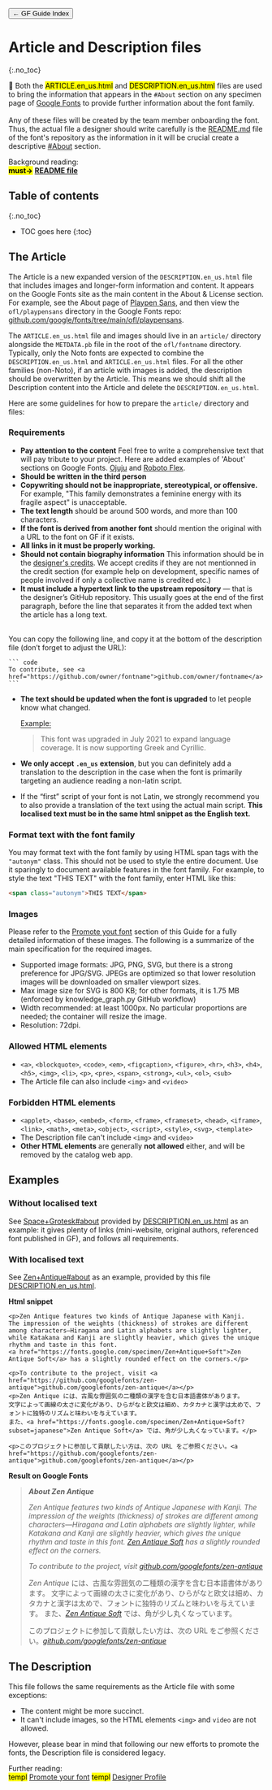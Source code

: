 <link href="style.css" rel="stylesheet">

<a href="./index"><button class="button button-i">&larr; GF Guide Index</button></a>

# Article and Description files
{:.no_toc}

<div class="callout">

🦉 Both the <mark class="grey">ARTICLE.en_us.html</mark> and <mark class="grey">DESCRIPTION.en_us.html</mark> files are used to bring the information that appears in the <code>#About</code> section on any specimen page of <a href="https://fonts.google.com">Google Fonts</a> to provide further information about the font family.
<br><br>
Any of these files will be created by the team member onboarding the font. Thus, the actual file a designer should write carefully is the <a href="./readmefile">README.md</a> file of the font's repository as the information in it will be crucial create a descriptive <a href="https://fonts.google.com/specimen/Kalnia#about">#About</a> section.

</div>

<div class="context-reading">
    Background reading:<br>
    <mark class="green"><b>must&rarr;</b></mark> <a href="./readmefile" style="font-weight:bold">README file</a>
</div>

## Table of contents
{:.no_toc}
* TOC goes here
{:toc}

## The Article

The Article is a new expanded version of the `DESCRIPTION.en_us.html` file that includes images and longer-form information and content. It appears on the Google Fonts site as the main content in the About & License section. For example, see the About page of [Playpen Sans](https://fonts.google.com/specimen/Playpen+Sans/about), and then view the `ofl/playpensans` directory in the Google Fonts repo: [github.com/google/fonts/tree/main/ofl/playpensans](https://github.com/google/fonts/tree/main/ofl/playpensans). 

The `ARTICLE.en_us.html` file and images should live in an `article/` directory alongside the `METDATA.pb` file in the root of the `ofl/fontname` directory. Typically, only the Noto fonts are expected to combine the `DESCRIPTION.en_us.html` and `ARTICLE.en_us.html` files. For all the other families (non-Noto), if an article with images is added, the description should be overwritten by the Article. This means we should shift all the Description content into the Article and delete the `DESCRIPTION.en_us.html`.

Here are some guidelines for how to prepare the `article/` directory and files:

### Requirements

- **Pay attention to the content** Feel free to write a comprehensive text that will pay tribute to your project. Here are added examples of 'About' sections on Google Fonts. <a href="https://fonts.google.com/specimen/Ojuju/about"> Ojuju</a> and <a href="https://fonts.google.com/specimen/Roboto+Flex/about"> Roboto Flex</a>.
- **Should be written in the third person**
- **Copywriting should not be inappropriate, stereotypical, or offensive.** For example, "This family demonstrates a feminine energy with its fragile aspect" is unacceptable.
- **The text length** should be around 500 words, and more than 100 characters.
- **If the font is derived from another font** should mention the original with a URL to the font on GF if it exists.
- **All links in it must be properly working.**
- **Should not contain biography information** This information should be in the [designer's credits](./profile). We accept credits if they are not mentionned in the credit section (for example help on development, specific names of people involved if only a collective name is credited etc.)
- **It must include a hypertext link to the upstream repository** — that is the designer’s GitHub repository. This usually goes at the end of the first paragraph, before the line that separates it from the added text when the article has a long text. 
<br>
You can copy the following line, and copy it at the bottom of the description file (don’t forget to adjust the URL):

    ``` code
    To contribute, see <a href="https://github.com/owner/fontname">github.com/owner/fontname</a>
    ```

-   **The text should be updated when the font is upgraded** to let people know what changed.

    <span style="border-bottom:0.05em solid">Example:</span>

    > This font was upgraded in July 2021 to expand language coverage. It is now supporting Greek and Cyrillic.
-   **We only accept** **`.en_us`** **extension**, but you can definitely add a translation to the description in the case when the font is primarily targeting an audience reading a non-latin script.
-   If the “first” script of your font is not Latin, we strongly recommend you to also provide a translation of the text using the actual main script. **This localised text must be in the same html snippet as the English text.**

### Format text with the font family

You may format text with the font family by using HTML span tags with the `"autonym"` class. This should not be used to style the entire document. Use it sparingly to document available features in the font family. For example, to style the text "THIS TEXT" with the font family, enter HTML like this:

```html
<span class="autonym">THIS TEXT</span>
```

### Images

Please refer to the [Promote yout font](./promotion.md) section of this Guide for a fully detailed information of these images. The following is a summarize of the main specification for the required images.

- Supported image formats: JPG, PNG, SVG, but there is a strong preference for JPG/SVG. JPEGs are optimized so that lower resolution images will be downloaded on smaller viewport sizes.
- Max image size for SVG is 800 KB; for other formats, it is 1.75 MB (enforced by knowledge_graph.py GitHub workflow)
- Width recommended: at least 1000px. No particular proportions are needed; the container will resize the image.
- Resolution: 72dpi.

### Allowed HTML elements

-  `<a>`, `<blockquote>`, `<code>`, `<em>`, `<figcaption>`, `<figure>`, `<hr>`, `<h3>`, `<h4>`, `<h5>`, `<img>`, `<li>`, `<p>`, `<pre>`, `<span>`, `<strong>`, `<ul>`, `<ol>`, `<sub>`
- The Article file can also include `<img>` and `<video>`

 ### Forbidden HTML elements
 
- `<applet>`, `<base>`, `<embed>`, `<form>`, `<frame>`, `<frameset>`, `<head>`, `<iframe>`, `<link>`, `<math>`, `<meta>`, `<object>`, `<script>`, `<style>`, `<svg>`, `<template>`
- The Description file can't include `<img>` and `<video>`
- **Other HTML elements** are generally **not allowed** either, and will be removed by the catalog web app.

## Examples

### Without localised text

See [Space+Grotesk#about](https://fonts.google.com/specimen/Space+Grotesk?query=Space+Grotesk#about) provided by [DESCRIPTION.en_us.html](https://github.com/floriankarsten/space-grotesk/blob/master/DESCRIPTION.en_us.html) as an example: it gives plenty of links (mini-website, original authors, referenced font published in GF), and follows all requirements.


### With localised text

See [Zen+Antique#about](https://fonts.google.com/specimen/Zen+Antique#about) as an example, provided by this file [DESCRIPTION.en_us.html](https://github.com/google/fonts/blob/main/ofl/zenantique/DESCRIPTION.en_us.html).

**Html snippet**

``` code
<p>Zen Antique features two kinds of Antique Japanese with Kanji.
The impression of the weights (thickness) of strokes are different among characters—Hiragana and Latin alphabets are slightly lighter, 
while Katakana and Kanji are slightly heavier, which gives the unique rhythm and taste in this font.
<a href="https://fonts.google.com/specimen/Zen+Antique+Soft">Zen Antique Soft</a> has a slightly rounded effect on the corners.</p>

<p>To contribute to the project, visit <a href="https://github.com/googlefonts/zen-antique">github.com/googlefonts/zen-antique</a></p>
<p>Zen Antique には、古風な雰囲気の二種類の漢字を含む日本語書体があります。
文字によって画線の太さに変化があり、ひらがなと欧文は細め、カタカナと漢字は太めで、フォントに独特のリズムと味わいを与えています。
また、<a href="https://fonts.google.com/specimen/Zen+Antique+Soft?subset=japanese">Zen Antique Soft</a> では、角が少し丸くなっています。</p>

<p>このプロジェクトに参加して貢献したい方は、次の URL をご参照ください。<a href="https://github.com/googlefonts/zen-antique">github.com/googlefonts/zen-antique</a></p>
```

**Result on Google Fonts**

> ***About Zen Antique***
>
> *Zen Antique features two kinds of Antique Japanese with Kanji. The impression of the weights (thickness) of strokes are different among characters—Hiragana and Latin alphabets are slightly lighter, while Katakana and Kanji are slightly heavier, which gives the unique rhythm and taste in this font. [Zen Antique Soft](https://fonts.google.com/specimen/Zen+Antique+Soft) has a slightly rounded effect on the corners.*
>
> *To contribute to the project, visit [github.com/googlefonts/zen-antique](https://github.com/googlefonts/zen-antique)*
>
> *Zen Antique* には、古風な雰囲気の二種類の漢字を含む日本語書体があります。 文字によって画線の太さに変化があり、ひらがなと欧文は細め、カタカナと漢字は太めで、フォントに独特のリズムと味わいを与えています。 また、*[Zen Antique Soft](https://fonts.google.com/specimen/Zen+Antique+Soft?subset=japanese)* では、角が少し丸くなっています。
>
> このプロジェクトに参加して貢献したい方は、次の URL をご参照ください。*[github.com/googlefonts/zen-antique](https://github.com/googlefonts/zen-antique)*

## The Description

This file follows the same requirements as the Article file with some exceptions:

- The content might be more succinct.
- It can't include images, so the HTML elements `<img>` and `video` are not allowed.

However, please bear in mind that following our new efforts to promote the fonts, the Description file is considered legacy.

<div class="next-reading">
    Further reading:<br>
    <mark class="grey">templ</mark> <a href="./promotion">Promote your font</a>
    <mark class="grey">templ</mark> <a href="./profile">Designer Profile</a>
</div>